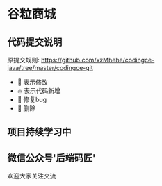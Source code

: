 # 谷粒商城

## 代码提交说明
原提交规则: https://github.com/xzMhehe/codingce-java/tree/master/codingce-git


- :art: 表示修改
- :fire: 表示代码新增
- :bug: 修复bug
- :wrench: 删除


## 项目持续学习中



## 微信公众号'后端码匠'
欢迎大家关注交流